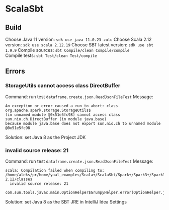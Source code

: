 # ScalaSbt

## Build
Choose Java 11 version: `sdk use java 11.0.23-zulu`
Choose Scala 2.12 version: `sdk use scala 2.12.19`
Choose SBT latest version: `sdk use sbt 1.9.9`
Compile sources: `sbt Compile/clean Compile/compile`  
Compile tests: `sbt Test/clean Test/compile`

## Errors
### StorageUtils cannot access class DirectBuffer
Command: run test `dataframe.create.json.ReadJsonFileTest`
Message:
```
An exception or error caused a run to abort: class org.apache.spark.storage.StorageUtils$ 
(in unnamed module @0x51e5fc98) cannot access class sun.nio.ch.DirectBuffer (in module java.base) 
because module java.base does not export sun.nio.ch to unnamed module @0x51e5fc98
```
Solution: set Java 8 as the Project JDK 

###  invalid source release: 21
Command: run test `dataframe.create.json.ReadJsonFileTest`
Message:
```
scala: Compilation failed when compiling to: /home/aleks/pr/home/yaal_examples/Scala+/ScalaSbt/Spark+/Spark3+/Spark3Sql/target/scala-2.12/classes
  invalid source release: 21
  com.sun.tools.javac.main.OptionHelper$GrumpyHelper.error(OptionHelper.java:103)
```
Solution: set Java 8 as the SBT JRE in IntelliJ Idea Settings 
